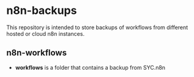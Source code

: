 # n8n-backups

This repository is intended to store backups of workflows from different hosted or cloud n8n instances.


## n8n-workflows

- **workflows** is a folder that contains a backup from SYC.n8n

